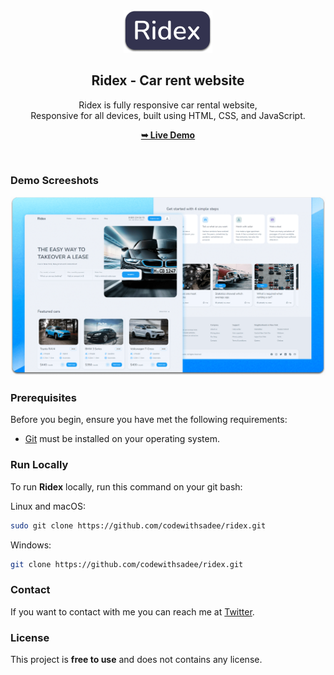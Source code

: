 <div align="center">
  
  
  <img src="./readme-images/project-logo.png" />

  <h2 align="center">Ridex - Car rent website</h2>

  Ridex is fully responsive car rental website, <br />Responsive for all devices, built using HTML, CSS, and JavaScript.

  <a href="https://mcowino20.github.io/ridex/"><strong>➥ Live Demo</strong></a>

</div>

<br />

### Demo Screeshots

![Ridex Desktop Demo](./readme-images/desktop.png "Desktop Demo")

### Prerequisites

Before you begin, ensure you have met the following requirements:

* [Git](https://git-scm.com/downloads "Download Git") must be installed on your operating system.

### Run Locally

To run **Ridex** locally, run this command on your git bash:

Linux and macOS:

```bash
sudo git clone https://github.com/codewithsadee/ridex.git
```

Windows:

```bash
git clone https://github.com/codewithsadee/ridex.git
```

### Contact

If you want to contact with me you can reach me at [Twitter](https://www.twitter.com/edutech).

### License

This project is **free to use** and does not contains any license.

